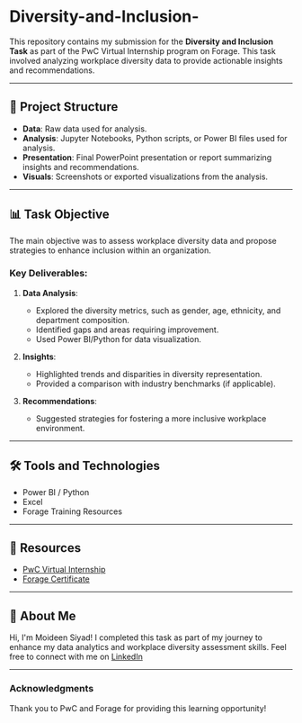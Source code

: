 # Diversity-and-Inclusion-


This repository contains my submission for the **Diversity and Inclusion Task** as part of the PwC Virtual Internship program on Forage. This task involved analyzing workplace diversity data to provide actionable insights and recommendations.

---

## 📁 Project Structure
- **Data**: Raw data used for analysis.
- **Analysis**: Jupyter Notebooks, Python scripts, or Power BI files used for analysis.
- **Presentation**: Final PowerPoint presentation or report summarizing insights and recommendations.
- **Visuals**: Screenshots or exported visualizations from the analysis.

---

## 📊 Task Objective
The main objective was to assess workplace diversity data and propose strategies to enhance inclusion within an organization.

### Key Deliverables:
1. **Data Analysis**:
   - Explored the diversity metrics, such as gender, age, ethnicity, and department composition.
   - Identified gaps and areas requiring improvement.
   - Used Power BI/Python for data visualization.

2. **Insights**:
   - Highlighted trends and disparities in diversity representation.
   - Provided a comparison with industry benchmarks (if applicable).

3. **Recommendations**:
   - Suggested strategies for fostering a more inclusive workplace environment.

---

## 🛠️ Tools and Technologies
- Power BI / Python
- Excel
- Forage Training Resources

---

## 🔗 Resources
- [PwC Virtual Internship](https://www.theforage.com/virtual-internships/prototype/123)
- [Forage Certificate](<insert-your-certificate-link>)

---

## 👤 About Me
Hi, I'm Moideen Siyad! I completed this task as part of my journey to enhance my data analytics and workplace diversity assessment skills. Feel free to connect with me on [LinkedIn](https://www.linkedin.com/in/moideen-siyad-a44649235/)

---

### Acknowledgments
Thank you to PwC and Forage for providing this learning opportunity!
